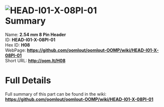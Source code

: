 
![HEAD-I01-X-08PI-01](https://github.com/oomlout/oomlout-OOMP/blob/master/parts/HEAD-I01-X-08PI-01/HEAD-I01-X-08PI-01_420.jpg)   
Summary
=================
  
Name: __2.54 mm 8 Pin Header__    
ID: __HEAD-I01-X-08PI-01__   
Hex ID: __H08__   
WebPage: __https://github.com/oomlout/oomlout-OOMP/wiki/HEAD-I01-X-08PI-01__   
Short URL: __http://oom.lt/H08__   

Full Details
==========================
Full summary of this part can be found in the wiki:   
__https://github.com/oomlout/oomlout-OOMP/wiki/HEAD-I01-X-08PI-01__    

